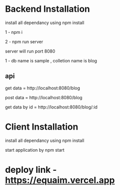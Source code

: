 # Backend Installation 
<p> install all dependancy using npm install  <p>

<p> 1 - npm i  <p>
<p> 2 - npm run server  <p> server will run port 8080 
<p> 1 - db name is sample , colletion name is blog <p>

<h2> api </h2>

<p> get data = http://localhost:8080/blog </p>
<p> post data = http://localhost:8080/blog </p>
<p> get data by id = http://localhost:8080/blog/:id </p>


# Client Installation
<p> install all dependancy using npm install  <p>
<p> start application by npm start <p>

# deploy link - https://equaim.vercel.app 
